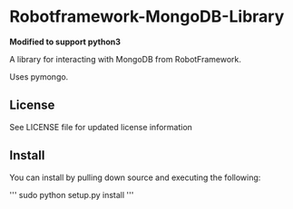 Robotframework-MongoDB-Library
==============================

**Modified to support python3**

A library for interacting with MongoDB from RobotFramework.

Uses pymongo.

License
-------
See LICENSE file for updated license information

Install
-------
You can install by pulling down source and executing the following:

'''
sudo python setup.py install
'''

